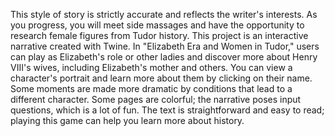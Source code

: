 This style of story is strictly accurate and reflects the writer's interests. As you progress, you will meet side massages and have the opportunity to research female figures from Tudor history.
This project is an interactive narrative created with Twine. In "Elizabeth Era and Women in Tudor," users can play as Elizabeth's role or other ladies and discover more about Henry VIII's wives, including Elizabeth's mother and others.
You can view a character's portrait and learn more about them by clicking on their name.
Some moments are made more dramatic by conditions that lead to a different character. Some pages are colorful; the narrative poses input questions, which is a lot of fun. The text is straightforward and easy to read; playing this game can help you learn more about history.
